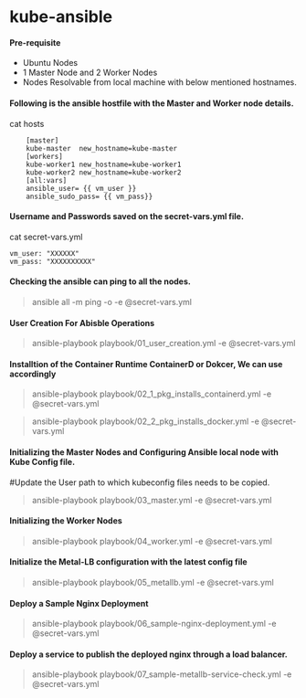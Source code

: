 # kube-ansible
 
#### Pre-requisite
-  Ubuntu Nodes
-  1 Master Node and 2 Worker Nodes
-  Nodes Resolvable from local machine with below mentioned hostnames.

#### Following is the ansible hostfile with the Master and Worker node details. 
cat hosts 
```
    [master]
    kube-master  new_hostname=kube-master
    [workers]
    kube-worker1 new_hostname=kube-worker1
    kube-worker2 new_hostname=kube-worker2
    [all:vars]
    ansible_user= {{ vm_user }}
    ansible_sudo_pass= {{ vm_pass}}
```

#### Username and Passwords saved on the secret-vars.yml file.
cat secret-vars.yml 
```
vm_user: "XXXXXX"
vm_pass: "XXXXXXXXXX"
```

#### Checking the ansible can ping to all the nodes.
> ansible all -m ping -o -e @secret-vars.yml


#### User Creation For Abisble Operations
> ansible-playbook playbook/01_user_creation.yml -e @secret-vars.yml

#### Installtion of the Container Runtime ContainerD or Dokcer, We can use accordingly
> ansible-playbook playbook/02_1_pkg_installs_containerd.yml -e @secret-vars.yml

> ansible-playbook playbook/02_2_pkg_installs_docker.yml -e @secret-vars.yml

#### Initializing the Master Nodes and Configuring Ansible local node with Kube Config file. 
#Update the User path to which kubeconfig files needs to be copied. 
> ansible-playbook playbook/03_master.yml -e @secret-vars.yml

#### Initializing the Worker Nodes
> ansible-playbook playbook/04_worker.yml -e @secret-vars.yml

#### Initialize the Metal-LB configuration with the latest config file
> ansible-playbook playbook/05_metallb.yml -e @secret-vars.yml


#### Deploy a Sample Nginx Deployment 
> ansible-playbook playbook/06_sample-nginx-deployment.yml -e @secret-vars.yml

#### Deploy a service to publish the deployed nginx through a load balancer. 
> ansible-playbook playbook/07_sample-metallb-service-check.yml -e @secret-vars.yml






